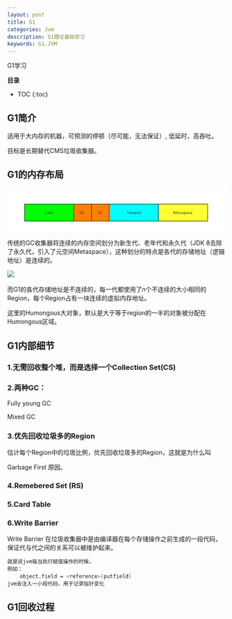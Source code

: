 ```yaml
---
layout: post
title: G1
categories: Jvm
description: G1理论基础学习
keywords: G1,JVM
---
```


G1学习

**目录**

* TOC
{:toc}

## G1简介

适用于大内存的机器，可预测的停顿（尽可能，无法保证）, 低延时，高吞吐。

目标是长期替代CMS垃圾收集器。

## G1的内存布局

![](/images/posts/jvm/GFrist03.png)

传统的GC收集器将连续的内存空间划分为新生代、老年代和永久代（JDK 8去除了永久代，引入了元空间Metaspace），这种划分的特点是各代的存储地址（逻辑地址）是连续的。

![](/images/posts/jvm/GFrist01.jpg)

而G1的各代存储地址是不连续的，每一代都使用了n个不连续的大小相同的Region，每个Region占有一块连续的虚拟内存地址。

这里的Humongous大对象，默认是大于等于region的一半的对象被分配在Humongous区域。

## G1内部细节

### 1.无需回收整个堆，而是选择一个Collection Set(CS)

### 2.两种GC：

Fully young GC

Mixed GC

### 3.优先回收垃圾多的Region

估计每个Region中的垃圾比例，优先回收垃圾多的Region，这就是为什么叫

Garbage First 原因。

### 4.Remebered Set (RS)

### 5.Card Table

### 6.Write Barrier

Write Barrier 在垃圾收集器中是由编译器在每个存储操作之前生成的一段代码，保证代与代之间的关系可以被维护起来。

```sh
就是说jvm每当执行赋值操作的时候，
例如：
    object.field = <reference>(putfield)
jvm会注入一小段代码，用于记录指针变化
```
## G1回收过程
